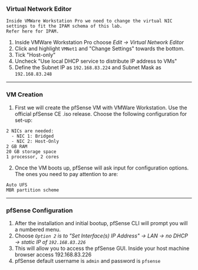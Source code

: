 ### Virtual Network Editor
```
Inside VMWare Workstation Pro we need to change the virtual NIC settings to fit the IPAM schema of this lab.  
Refer here for IPAM.
```
1. Inside VMWare Workstation Pro choose *Edit → Virtual Network Editor*
2. Click and highlight `VMNet1` and "Change Settings" towards the bottom.
3. Tick "Host-only"
4. Uncheck "Use local DHCP service to distribute IP address to VMs"
5. Define the Subnet IP as `192.168.83.224` and Subnet Mask as `192.168.83.248`

---

### VM Creation
1. First we will create the pfSense VM with VMWare Workstation. Use the official pfSense CE .iso release. Choose the following configuration for set-up:
```
2 NICs are needed:
  - NIC 1: Bridged
  - NIC 2: Host-Only
2 GB RAM
20 GB storage space
1 processor, 2 cores
```
2. Once the VM boots up, pfSense will ask input for configuration options. The ones you need to pay attention to are:
```
Auto UFS
MBR partition scheme
```

---

### pfSense Configuration
1. After the installation and initial bootup, pfSense CLI will prompt you will a numbered menu.
2. Choose *`Option 2` is to "Set Interface(s) IP Address" → LAN → no DHCP → static IP of `192.168.83.226`*
3. This will allow you to access the pfSense GUI. Inside your host machine browser access 192.168.83.226
4. pfSense default username is `admin` and password is `pfsense`
